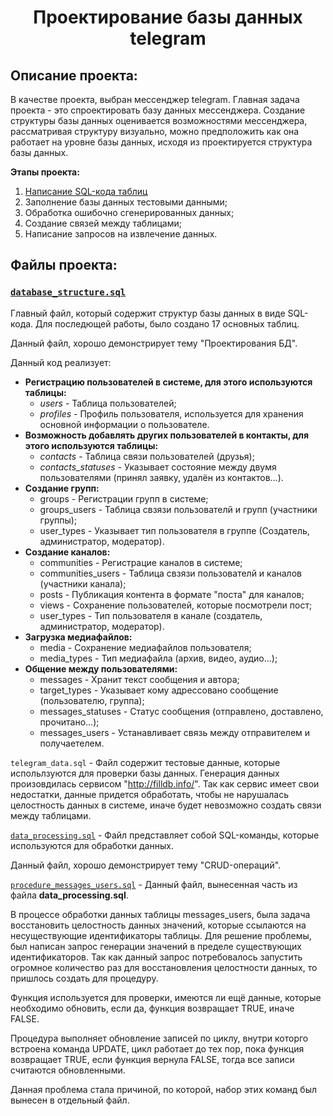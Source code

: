 <h1 align="center">Проектирование базы данных telegram</h1>

## Описание проекта:

В качестве проекта, выбран мессенджер telegram. Главная задача проекта - это спроектировать 
базу данных мессенджера. Создание структуры базы данных оценивается возможностями мессенджера, 
рассматривая структуру визуально, можно предположить как она работает на уровне базы данных,
исходя из проектируется структура базы данных.

**Этапы  проекта:**
1. [Написание SQL-кода таблиц](##Файлы-проекта:)
2. Заполнение базы данных тестовыми данными;
3. Обработка ошибочно сгенерированных данных;
4. Создание связей между таблицами;
5. Написание запросов на извлечение данных.

## Файлы проекта:

### [`database_structure.sql`](https://github.com/finloukuritsun2090/Projects-for-Resume/blob/master/database-design/database_structure.sql)
Главный файл, который содержит структур базы данных в виде SQL-кода.
Для последющей работы, было создано 17 основных таблиц.

Данный файл, хорошо демонстрирует тему "Проектирования БД".

Данный код реализует:
 * __Регистрацию пользователей в системе, для этого используются таблицы:__
   * <i>users</i> - Таблица пользователей;
   * <i>profiles</i> - Профиль пользователя, используется для хранения основной информации о пользователе.
 * __Возможность добавлять других пользователей в контакты, для этого используются таблицы:__
   * <i>contacts</i> - Таблица связи пользователей (друзья);
   * <i>contacts_statuses</i> - Указывает состояние между двумя пользователями 
   (принял заявку, удалён из контактов...).
 * __Создание групп:__
   * groups - Регистрации групп в системе;
   * groups_users - Таблица свзязи пользователй и групп (участники группы);
   * user_types - Указывает тип пользователя в группе (Создатель, администратор, модератор).
 * __Создание каналов:__
   * communities - Регистрацие каналов в системе;
   * communities_users - Таблица свзязи пользователй и каналов (участники канала);
   * posts - Публикация контента в формате "поста" для каналов;
   * views - Сохранение пользователей, которые посмотрели пост;
   * user_types - Тип пользователя в канале (создатель, администратор, модератор).
 * __Загрузка медиафайлов:__
   * media - Сохранение медиафайлов пользователя;
   * media_types - Тип медиафайла (архив, видео, аудио...);
 * __Общение между пользователями:__
   * messages - Хранит текст сообщения и автора;
   * target_types - Указывает кому адрессовано сообщение (пользователю, группа);
   * messages_statuses - Статус сообщения (отправлено, доставлено, прочитано...);
   * messages_users - Устанавливает связь между отправителем и получаетелем.
 
`telegram_data.sql` - Файл содержит тестовые данные, которые испольлзуются для проверки базы данных.
Генерация данных произовдилась сервисом "http://filldb.info/". Так как сервис имеет свои недостатки, данные 
придется обработать, чтобы не нарушалась целостность данных в системе, иначе будет невозможно создать связи 
между таблицами.

[`data_processing.sql`](https://github.com/finloukuritsun2090/Projects-for-Resume/blob/master/database-design/data_processing.sql) - Файл представляет собой SQL-команды, которые используются для обработки данных.

Данный файл, хорошо демонстрирует тему "CRUD-операций".

[`procedure_messages_users.sql`](https://github.com/finloukuritsun2090/Projects-for-Resume/blob/master/database-design/procedure_messages_users.sql) - Данный файл, вынесенная часть из файла __data_processing.sql__. 

В процессе обработки данных таблицы messages_users, была задача восстановить целостность данных значений, которые 
ссылаются на несуществующие идентификаторы таблицы. Для решение проблемы, был написан запрос генерации значений 
в пределе существующих идентификаторов. Так как данный запрос потребовалось запустить огромное количество раз для 
восстановления целостности данных, то пришлось создать для процедуру.

Функция используется для проверки, имеются ли ещё данные, которые необходимо обновить, если да, функция возвращает TRUE,
иначе FALSE.

Процедура выполняет обновление записей по циклу, внутри которго встроена команда UPDATE, цикл работает до тех пор, 
пока функция возвращает TRUE, если функция вернула FALSE, тогда все записи считаются обновленными.

Данная проблема стала причиной, по которой, набор этих команд был вынесен в отдельный файл.
